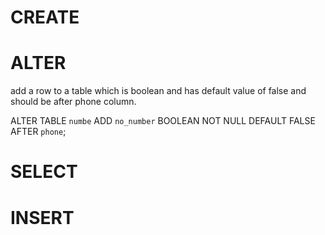 # CREATE


# ALTER
add a row to a table which is boolean and has default value of false and should be after phone column.

ALTER TABLE `numbe` ADD `no_number` BOOLEAN NOT NULL DEFAULT FALSE AFTER `phone`; 

# SELECT


# INSERT
